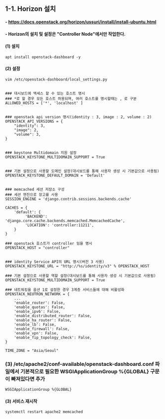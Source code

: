 ## 1-1. Horizon 설치

#### - https://docs.openstack.org/horizon/ussuri/install/install-ubuntu.html

#### - Horizon의 설치 및 설정은 "Controller Node"에서만 작업한다.

#### (1) 설치
```
apt install openstack-dashboard -y
```

#### (2) 설정
```
vim /etc/openstack-dashboard/local_settings.py


### 대시보드에 엑세스 할 수 있는 호스트 명시 
### *로 할 경우 모든 호스트 허용되며, 여러 호스트를 명시할때는 , 로 구분
ALLOWED_HOSTS = ['*', 'localhost' ]


### openstack api version 명시(identity : 3, image : 2, volume : 2)
OPENSTACK_API_VERSIONS = {
    "identity": 3,
    "image": 2,
    "volume": 3,
}


### keystone Multidomain 지원 설정
OPENSTACK_KEYSTONE_MULTIDOMAIN_SUPPORT = True


### 기본 설정으로 사용할 도메인 설정(대시보드를 통해 사용자 생성 시 기본값으로 사용됨)
OPENSTACK_KEYSTONE_DEFAULT_DOMAIN = 'Default'


### memcached 세션 저장소 구성 
### 세션 엔진으로 장고를 사용
SESSION_ENGINE = 'django.contrib.sessions.backends.cache'

CACHES = {
    'default': {
         'BACKEND': 'django.core.cache.backends.memcached.MemcachedCache',
         'LOCATION': 'controller:11211',
    }
}

### openstack 호스트가 controller 임을 명시
OPENSTACK_HOST = "controller"


### identity Service API의 URL 명시(버전 3 사용)
OPENSTACK_KEYSTONE_URL = "http://%s/identity/v3" % OPENSTACK_HOST

### 기본 설정으로 사용할 역할 설정(대시보드를 통해 사용자 생성 시 기본값으로 사용됨)
OPENSTACK_KEYSTONE_MULTIDOMAIN_SUPPORT = True

### 네트워킹을 옵션 1로 설정한 경우 3계층 서비스들에 대해 비활성화
OPENSTACK_NEUTRON_NETWORK = {
    ...
    'enable_router': False,
    'enable_quotas': False,
    'enable_ipv6': False,
    'enable_distributed_router': False,
    'enable_ha_router': False,
    'enable_lb': False,
    'enable_firewall': False,
    'enable_vpn': False,
    'enable_fip_topology_check': False,
}

TIME_ZONE = "Asia/Seoul"
```
### (3) /etc/apache2/conf-available/openstack-dashboard.conf 파일에서 기본적으로 필요한 WSGIApplicationGroup %{GLOBAL} 구문이 빠져있다면 추가
```
WSGIApplicationGroup %{GLOBAL}
```

#### (3) 서비스 재시작
```
systemctl restart apache2 memcached
```